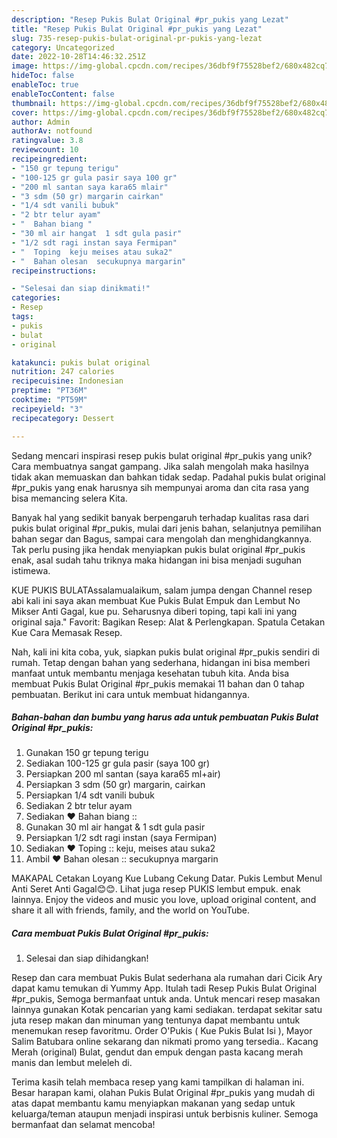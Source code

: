 ```yaml
---
description: "Resep Pukis Bulat Original #pr_pukis yang Lezat"
title: "Resep Pukis Bulat Original #pr_pukis yang Lezat"
slug: 735-resep-pukis-bulat-original-pr-pukis-yang-lezat
category: Uncategorized
date: 2022-10-28T14:46:32.251Z
image: https://img-global.cpcdn.com/recipes/36dbf9f75528bef2/680x482cq70/pukis-bulat-original-pr_pukis-foto-resep-utama.jpg
hideToc: false
enableToc: true
enableTocContent: false
thumbnail: https://img-global.cpcdn.com/recipes/36dbf9f75528bef2/680x482cq70/pukis-bulat-original-pr_pukis-foto-resep-utama.jpg
cover: https://img-global.cpcdn.com/recipes/36dbf9f75528bef2/680x482cq70/pukis-bulat-original-pr_pukis-foto-resep-utama.jpg
author: Admin
authorAv: notfound
ratingvalue: 3.8
reviewcount: 10
recipeingredient:
- "150 gr tepung terigu"
- "100-125 gr gula pasir saya 100 gr"
- "200 ml santan saya kara65 mlair"
- "3 sdm (50 gr) margarin cairkan"
- "1/4 sdt vanili bubuk"
- "2 btr telur ayam"
- "  Bahan biang "
- "30 ml air hangat  1 sdt gula pasir"
- "1/2 sdt ragi instan saya Fermipan"
- "  Toping  keju meises atau suka2"
- "  Bahan olesan  secukupnya margarin"
recipeinstructions:

- "Selesai dan siap dinikmati!"
categories:
- Resep
tags:
- pukis
- bulat
- original

katakunci: pukis bulat original 
nutrition: 247 calories
recipecuisine: Indonesian
preptime: "PT36M"
cooktime: "PT59M"
recipeyield: "3"
recipecategory: Dessert

---
```





Sedang mencari inspirasi resep pukis bulat original #pr_pukis yang unik? Cara membuatnya sangat gampang. Jika salah mengolah maka hasilnya tidak akan memuaskan dan bahkan tidak sedap. Padahal pukis bulat original #pr_pukis yang enak harusnya sih mempunyai aroma dan cita rasa yang bisa memancing selera Kita.





Banyak hal yang sedikit banyak berpengaruh terhadap kualitas rasa dari pukis bulat original #pr_pukis, mulai dari jenis bahan, selanjutnya pemilihan bahan segar dan Bagus, sampai cara mengolah dan menghidangkannya. Tak perlu pusing jika hendak menyiapkan pukis bulat original #pr_pukis enak,      asal sudah tahu triknya maka hidangan ini bisa menjadi suguhan istimewa.














KUE PUKIS BULATAssalamualaikum, salam jumpa dengan Channel resep abi kali ini saya akan membuat Kue Pukis Bulat Empuk dan Lembut No Mikser Anti Gagal, kue pu. Seharusnya diberi toping, tapi kali ini yang original saja.&#34; Favorit: Bagikan Resep: Alat &amp; Perlengkapan. Spatula Cetakan Kue Cara Memasak Resep.






Nah, kali ini kita coba, yuk, siapkan pukis bulat original #pr_pukis sendiri di rumah. Tetap dengan bahan yang sederhana, hidangan ini bisa memberi manfaat untuk membantu menjaga kesehatan tubuh kita. Anda bisa membuat Pukis Bulat Original #pr_pukis memakai 11 bahan dan 0 tahap pembuatan. Berikut ini cara untuk membuat hidangannya.

<!--inarticleads1-->

##### Bahan-bahan dan bumbu yang harus ada untuk pembuatan Pukis Bulat Original #pr_pukis:

1. Gunakan 150 gr tepung terigu
1. Sediakan 100-125 gr gula pasir (saya 100 gr)
1. Persiapkan 200 ml santan (saya kara65 ml+air)
1. Persiapkan 3 sdm (50 gr) margarin, cairkan
1. Persiapkan 1/4 sdt vanili bubuk
1. Sediakan 2 btr telur ayam
1. Sediakan  ❤ Bahan biang ::
1. Gunakan 30 ml air hangat &amp; 1 sdt gula pasir
1. Persiapkan 1/2 sdt ragi instan (saya Fermipan)
1. Sediakan  ❤ Toping :: keju, meises atau suka2
1. Ambil  ❤ Bahan olesan :: secukupnya margarin


MAKAPAL Cetakan Loyang Kue Lubang Cekung Datar. Pukis Lembut Menul Anti Seret Anti Gagal😊😊. Lihat juga resep PUKIS lembut empuk. enak lainnya. Enjoy the videos and music you love, upload original content, and share it all with friends, family, and the world on YouTube. 

<!--inarticleads2-->

##### Cara membuat Pukis Bulat Original #pr_pukis:


1. Selesai dan siap dihidangkan!

Resep dan cara membuat Pukis Bulat sederhana ala rumahan dari Cicik Ary dapat kamu temukan di Yummy App. Itulah tadi Resep Pukis Bulat Original #pr_pukis, Semoga bermanfaat untuk anda. Untuk mencari resep masakan lainnya gunakan Kotak pencarian yang kami sediakan. terdapat sekitar satu juta resep makan dan minuman yang tentunya dapat membantu untuk menemukan resep favoritmu. Order O&#39;Pukis ( Kue Pukis Bulat Isi ), Mayor Salim Batubara online sekarang dan nikmati promo yang tersedia.. Kacang Merah (original) Bulat, gendut dan empuk dengan pasta kacang merah manis dan lembut meleleh di. 

Terima kasih telah membaca resep yang kami tampilkan di halaman ini. Besar harapan kami, olahan Pukis Bulat Original #pr_pukis yang mudah di atas dapat membantu kamu menyiapkan makanan yang sedap untuk keluarga/teman ataupun menjadi inspirasi untuk berbisnis kuliner. Semoga bermanfaat dan selamat mencoba!
